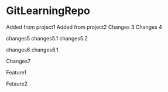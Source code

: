 # GitLearningRepo



Added from project1
Added from project2
Changes 3
Changes 4

changes5
changes5.1
changes5.2

changes6
changes6.1

Changes7

Feature1


Fetaure2

